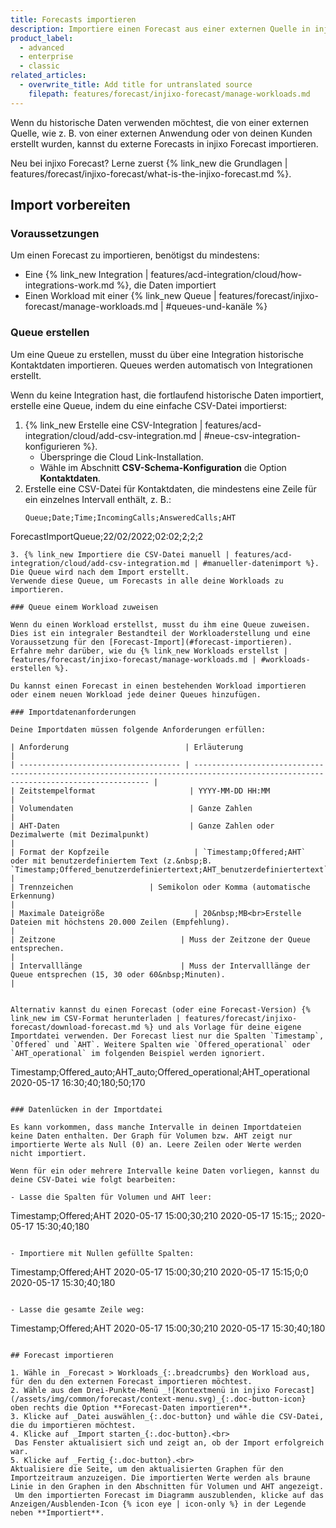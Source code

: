 ```yaml
---
title: Forecasts importieren
description: Importiere einen Forecast aus einer externen Quelle in injixo Forecast.
product_label:
  - advanced
  - enterprise
  - classic
related_articles:
  - overwrite_title: Add title for untranslated source
    filepath: features/forecast/injixo-forecast/manage-workloads.md
---
```


Wenn du historische Daten verwenden möchtest, die von einer externen Quelle, wie z.&nbsp;B. von einer externen Anwendung oder von deinen Kunden erstellt wurden, kannst du externe Forecasts in injixo Forecast importieren.

Neu bei injixo Forecast? Lerne zuerst {% link_new die Grundlagen | features/forecast/injixo-forecast/what-is-the-injixo-forecast.md %}.

## Import vorbereiten

### Voraussetzungen

Um einen Forecast zu importieren, benötigst du mindestens:

- Eine {% link_new Integration | features/acd-integration/cloud/how-integrations-work.md %}, die Daten importiert
- Einen Workload mit einer {% link_new Queue | features/forecast/injixo-forecast/manage-workloads.md | #queues-und-kanäle %}
 
### Queue erstellen

Um eine Queue zu erstellen, musst du über eine Integration historische Kontaktdaten importieren. Queues werden automatisch von Integrationen erstellt.

Wenn du keine Integration hast, die fortlaufend historische Daten importiert, erstelle eine Queue, indem du eine einfache CSV-Datei importierst:

1. {% link_new Erstelle eine CSV-Integration | features/acd-integration/cloud/add-csv-integration.md | #neue-csv-integration-konfigurieren %}.
   - Überspringe die Cloud Link-Installation.
   - Wähle im Abschnitt **CSV-Schema-Konfiguration** die Option **Kontaktdaten**.
2. Erstelle eine CSV-Datei für Kontaktdaten, die mindestens eine Zeile für ein einzelnes Intervall enthält, z.&nbsp;B.:
   ```
   Queue;Date;Time;IncomingCalls;AnsweredCalls;AHT
ForecastImportQueue;22/02/2022;02:02;2;2;2
   ```
3. {% link_new Importiere die CSV-Datei manuell | features/acd-integration/cloud/add-csv-integration.md | #manueller-datenimport %}.  
   Die Queue wird nach dem Import erstellt.
   Verwende diese Queue, um Forecasts in alle deine Workloads zu importieren.

### Queue einem Workload zuweisen

Wenn du einen Workload erstellst, musst du ihm eine Queue zuweisen. Dies ist ein integraler Bestandteil der Workloaderstellung und eine Voraussetzung für den [Forecast-Import](#forecast-importieren). Erfahre mehr darüber, wie du {% link_new Workloads erstellst | features/forecast/injixo-forecast/manage-workloads.md | #workloads-erstellen %}.

Du kannst einen Forecast in einen bestehenden Workload importieren oder einem neuen Workload jede deiner Queues hinzufügen.

### Importdatenanforderungen

Deine Importdaten müssen folgende Anforderungen erfüllen:

| Anforderung                          | Erläuterung                                                                                                                            |
| ------------------------------------ | ---------------------------------------------------------------------------------------------------------------------------------- |
| Zeitstempelformat                     | YYYY-MM-DD HH:MM                                                                                                                   |
| Volumendaten                          | Ganze Zahlen                                                                                                           |
| AHT-Daten                             | Ganze Zahlen oder Dezimalwerte (mit Dezimalpunkt)                                                                  |
| Format der Kopfzeile                   | `Timestamp;Offered;AHT` oder mit benutzerdefiniertem Text (z.&nbsp;B. `Timestamp;Offered_benutzerdefiniertertext;AHT_benutzerdefiniertertext`)                                 |
| Trennzeichen                 | Semikolon oder Komma (automatische Erkennung)                                                                                                 |
| Maximale Dateigröße                    | 20&nbsp;MB<br>Erstelle Dateien mit höchstens 20.000 Zeilen (Empfehlung).                                                                         |
| Zeitzone                            | Muss der Zeitzone der Queue entsprechen.                                                                                             |
| Intervalllänge                      | Muss der Intervalllänge der Queue entsprechen (15, 30 oder 60&nbsp;Minuten).                                                               |


Alternativ kannst du einen Forecast (oder eine Forecast-Version) {% link_new im CSV-Format herunterladen | features/forecast/injixo-forecast/download-forecast.md %} und als Vorlage für deine eigene Importdatei verwenden. Der Forecast liest nur die Spalten `Timestamp`, `Offered` und `AHT`. Weitere Spalten wie `Offered_operational` oder `AHT_operational` im folgenden Beispiel werden ignoriert.

```
Timestamp;Offered_auto;AHT_auto;Offered_operational;AHT_operational
2020-05-17 16:30;40;180;50;170
```

### Datenlücken in der Importdatei

Es kann vorkommen, dass manche Intervalle in deinen Importdateien keine Daten enthalten. Der Graph für Volumen bzw. AHT zeigt nur importierte Werte als Null (0) an. Leere Zeilen oder Werte werden nicht importiert.

Wenn für ein oder mehrere Intervalle keine Daten vorliegen, kannst du deine CSV-Datei wie folgt bearbeiten:

- Lasse die Spalten für Volumen und AHT leer:

  ```
  Timestamp;Offered;AHT
2020-05-17 15:00;30;210
2020-05-17 15:15;;
2020-05-17 15:30;40;180
  ```

- Importiere mit Nullen gefüllte Spalten:

  ```
  Timestamp;Offered;AHT
2020-05-17 15:00;30;210
2020-05-17 15:15;0;0
2020-05-17 15:30;40;180
  ```

- Lasse die gesamte Zeile weg:

  ```
  Timestamp;Offered;AHT
2020-05-17 15:00;30;210
2020-05-17 15:30;40;180
  ```

## Forecast importieren

1. Wähle in _Forecast > Workloads_{:.breadcrumbs} den Workload aus, für den du den externen Forecast importieren möchtest.
2. Wähle aus dem Drei-Punkte-Menü _![Kontextmenü in injixo Forecast](/assets/img/common/forecast/context-menu.svg)_{:.doc-button-icon} oben rechts die Option **Forecast-Daten importieren**.
3. Klicke auf _Datei auswählen_{:.doc-button} und wähle die CSV-Datei, die du importieren möchtest.
4. Klicke auf _Import starten_{:.doc-button}.<br>
   Das Fenster aktualisiert sich und zeigt an, ob der Import erfolgreich war.
5. Klicke auf _Fertig_{:.doc-button}.<br>
Aktualisiere die Seite, um den aktualisierten Graphen für den Importzeitraum anzuzeigen. Die importierten Werte werden als braune Linie in den Graphen in den Abschnitten für Volumen und AHT angezeigt.
   Um den importierten Forecast im Diagramm auszublenden, klicke auf das Anzeigen/Ausblenden-Icon {% icon eye | icon-only %} in der Legende neben **Importiert**.

